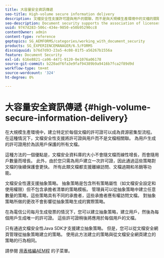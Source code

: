 ```yaml
---
title: 大容量安全資訊傳遞
seo-title: High-volume secure information delivery
description: 文檔安全性支援許可證與用戶的關聯，而不是與大規模生產環境中的文檔的關聯。
seo-description: Document security supports the association of licenses to users, rather than to the documents in mass production environments.
uuid: 9747d283-506c-434e-9850-e50b95290cc8
contentOwner: admin
content-type: reference
geptopics: SG_AEMFORMS/categories/working_with_document_security
products: SG_EXPERIENCEMANAGER/6.5/FORMS
discoiquuid: b76d7d93-23a5-4c08-81f5-a56267b1556a
feature: Document Security
exl-id: 616e8821-ca96-4471-9120-0e1076a06178
source-git-commit: b220adf6fa3e9faf94389b9a9416b7fca2f89d9d
workflow-type: tm+mt
source-wordcount: '324'
ht-degree: 0%

---
```


# 大容量安全資訊傳遞 {#high-volume-secure-information-delivery}

在大規模生產環境中，建立特定於每個文檔的許可證可以成為資源密集型流程。 在這種情況下，文檔安全性支援將許可證與用戶而不是文檔相關聯。 為用戶生成的許可證用於為該用戶保護的所有文檔。

這種方法的一個優點是，文檔安全資料庫的大小不會隨文檔而線性增長，而會隨用戶數量而增長。 此外，由於您只需為用戶建立一次許可證，因此通過這些策略對文檔的後續保護會更快。 所有此類文檔都支援離線訪問、文檔過期和吊銷等功能。

文檔安全性還支援抽象策略。 抽象策略是包含所有策略屬性（如文檔安全設定和使用權限）但不包含承擔者清單的策略模板。 管理員可以從抽象策略中建立任意數量的策略，這些策略具有不同的承擔者，這些承擔者應有權訪問文檔。 對抽象策略所做的更改不會影響從抽象策略生成的實際策略。

在為電信公司每月生成發票的情況下，您可以建立抽象策略，建立用戶，然後為每個用戶生成唯一的許可證。 這些許可證稍後將應用於每個用戶的文檔。

只有通過文檔安全性Java SDK才支援建立抽象策略。 但是，您可以從文檔安全網頁管理從抽象策略建立的策略。 使用此方法建立的策略與從文檔安全網頁建立的策略的行為相同。

請參閱 [用表格編AEM程](https://www.adobe.com/go/learn_aemforms_programming_63) 的子菜單。
